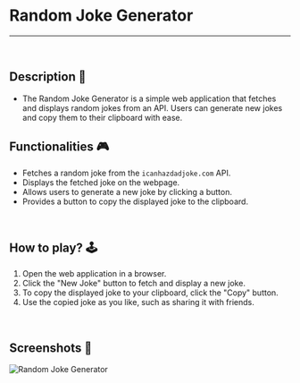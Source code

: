 
# **Random Joke Generator**

---

<br>

## **Description 📃**

- The Random Joke Generator is a simple web application that fetches and displays random jokes from an API. Users can generate new jokes and copy them to their clipboard with ease.

## **Functionalities 🎮**

- Fetches a random joke from the `icanhazdadjoke.com` API.
- Displays the fetched joke on the webpage.
- Allows users to generate a new joke by clicking a button.
- Provides a button to copy the displayed joke to the clipboard.

<br>

## **How to play? 🕹️**

1. Open the web application in a browser.
2. Click the "New Joke" button to fetch and display a new joke.
3. To copy the displayed joke to your clipboard, click the "Copy" button.
4. Use the copied joke as you like, such as sharing it with friends.

<br>

## **Screenshots 📸**


![Random Joke Generator](https://github.com/manishh12/GameZone/blob/Random_joke_generator/assets/images/Random_Joke_Generator.jpeg)

<br>

